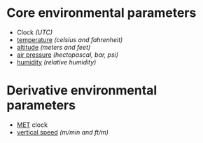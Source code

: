 # Core environmental parameters

- Clock _(UTC)_
- [temperature](https://en.wikipedia.org/wiki/Temperature) _(celsius and fahrenheit)_
- [altitude](https://en.wikipedia.org/wiki/Altitude) _(meters and feet)_
- [air pressure](https://en.wikipedia.org/wiki/Atmospheric_pressure) _(hectopascal, bar, psi)_
- [humidity](https://en.wikipedia.org/wiki/Humidity) _(relative humidity)_

# Derivative environmental parameters

- [MET](https://en.wikipedia.org/wiki/Mission_Elapsed_Time) clock
- [vertical speed](https://en.wikipedia.org/wiki/Rate_of_climb) _(m/min and ft/m)_

